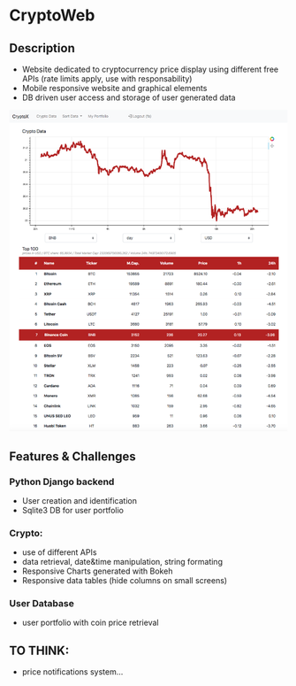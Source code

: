 # CryptoWeb

## Description
- Website dedicated to cryptocurrency price display using different free APIs (rate limits apply, use with responsability) 
- Mobile responsive website and graphical elements
- DB driven user access and storage of user generated data

![screenshot](cryptox.png)
## Features & Challenges
### Python Django backend
  - User creation and identification
  - Sqlite3 DB for user portfolio

### Crypto:
- use of different APIs
- data retrieval, date&time manipulation, string formating
- Responsive Charts generated with Bokeh
- Responsive data tables (hide columns on small screens)

### User Database
- user portfolio with coin price retrieval

## TO THINK:
- price notifications system...
